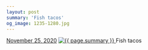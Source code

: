 ```yaml
---
layout: post
summary: 'Fish tacos'
og_image: 1235-1280.jpg
---
```


<p>
  <time>
    <a href="/1235">November 25, 2020</a>
  </time>
  <a href="/1235">
    <img src="{{ site.assets_url }}/1235-640.jpg" srcset="{{ site.assets_url }}/1235-320.jpg 320w, {{ site.assets_url }}/1235-640.jpg 640w, {{ site.assets_url }}/1235-960.jpg 960w, {{ site.assets_url }}/1235-1280.jpg 1280w" sizes="(min-width: 700px) 50vw, calc(100vw - 2rem)" alt="{{ page.summary }}" />
  </a>
  <span>Fish tacos</span>
</p>
